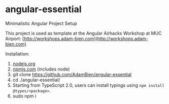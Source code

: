 # angular-essential
Minimalistic Angular Project Setup


This project is used as template at the Angular Airhacks Workshop at MUC Airport: [http://workshops.adam-bien.com](http://workshops.adam-bien.com)

Installation:

1. [nodejs.org](https://nodejs.org)
2. [npmjs.com](https://www.npmjs.com) (includes node)
3. git clone https://github.com/AdamBien/angular-essential
4. cd ./angular-essential/
5. Starting from TypeScript 2.0, users can install typings using `npm install @types/<package>`.
6. sudo npm i
